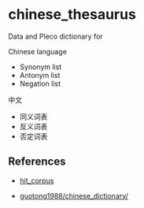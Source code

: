 # chinese_thesaurus
Data and Pleco dictionary for

Chinese language 

- Synonym list
- Antonym list
- Negation list

中文

- 同义词表
- 反义词表
- 否定词表

## References

- [hit_corpus](https://github.com/Baichenjia/Graduation-design/tree/master/emotion/mysite/Label_extract/hit_corpus)

- [guotong1988/chinese_dictionary/](https://github.com/guotong1988/chinese_dictionary/)
